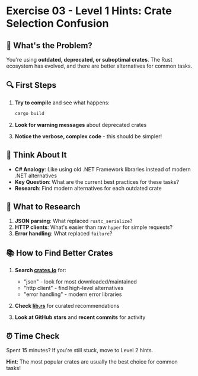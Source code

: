 # Exercise 03 - Level 1 Hints: Crate Selection Confusion

## 🎯 What's the Problem?

You're using **outdated, deprecated, or suboptimal crates**. The Rust ecosystem has evolved, and there are better alternatives for common tasks.

## 🔍 First Steps

1. **Try to compile** and see what happens:
   ```bash
   cargo build
   ```

2. **Look for warning messages** about deprecated crates

3. **Notice the verbose, complex code** - this should be simpler!

## 🤔 Think About It

- **C# Analogy**: Like using old .NET Framework libraries instead of modern .NET alternatives
- **Key Question**: What are the current best practices for these tasks?
- **Research**: Find modern alternatives for each outdated crate

## 🔧 What to Research

1. **JSON parsing**: What replaced `rustc_serialize`?
2. **HTTP clients**: What's easier than raw `hyper` for simple requests?
3. **Error handling**: What replaced `failure`?

## 📚 How to Find Better Crates

1. **Search [crates.io](https://crates.io)** for:
   - "json" - look for most downloaded/maintained
   - "http client" - find high-level alternatives
   - "error handling" - modern error libraries

2. **Check [lib.rs](https://lib.rs)** for curated recommendations

3. **Look at GitHub stars** and **recent commits** for activity

## ⏰ Time Check

Spent 15 minutes? If you're still stuck, move to Level 2 hints.

**Hint**: The most popular crates are usually the best choice for common tasks!